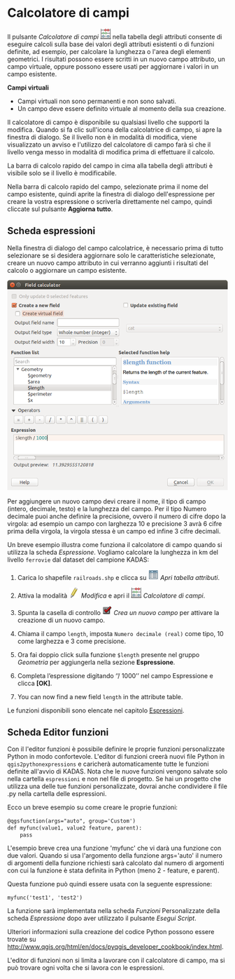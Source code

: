 # Calcolatore di campi <a name="#field-calculator"></a>

Il pulsante *Calcolatore di campi* <img src="/images/mActionCalculateField.png" /> nella tabella degli attributi consente di eseguire calcoli sulla base dei valori degli attributi esistenti o di funzioni definite, ad esempio, per calcolare la lunghezza o l'area degli elementi geometrici. I risultati possono essere scritti in un nuovo campo attributo, un campo virtuale, oppure possono essere usati per aggiornare i valori in un campo esistente.

**Campi virtuali**

-   Campi virtuali non sono permanenti e non sono salvati.
-   Un campo deve essere definito virtuale al momento della sua creazione.

Il calcolatore di campo è disponibile su qualsiasi livello che supporti la modifica. Quando si fa clic sull'icona della calcolatrice di campo, si apre la finestra di dialogo. Se il livello non è in modalità di modifica, viene visualizzato un avviso e l'utilizzo del calcolatore di campo farà sì che il livello venga messo in modalità di modifica prima di effettuare il calcolo.

La barra di calcolo rapido del campo in cima alla tabella degli attributi è visibile solo se il livello è modificabile.

Nella barra di calcolo rapido del campo, selezionate prima il nome del campo esistente, quindi aprite la finestra di dialogo dell'espressione per creare la vostra espressione o scriverla direttamente nel campo, quindi cliccate sul pulsante **Aggiorna tutto**.

## Scheda espressioni <a name="#expression-tab"></a>

Nella finestra di dialogo del campo calcolatrice, è necessario prima di tutto selezionare se si desidera aggiornare solo le caratteristiche selezionate, creare un nuovo campo attributo in cui verranno aggiunti i risultati del calcolo o aggiornare un campo esistente.

![](/images/fieldcalculator.png)

Per aggiungere un nuovo campo devi creare il nome, il tipo di campo (intero, decimale, testo) e la lunghezza del campo. Per il tipo Numero decimale puoi anche definire la precisione, ovvero il numero di cifre dopo la virgola: ad esempio un campo con larghezza 10 e precisione 3 avrà 6 cifre prima della virgola, la virgola stessa è un campo ed infine 3 cifre decimali.

Un breve esempio illustra come funziona il calcolatore di campo quando si utilizza la scheda *Espressione*. Vogliamo calcolare la lunghezza in km del livello `ferrovie` dal dataset del campione KADAS:

1.  Carica lo shapefile `railroads.shp` e clicca su <img src="/images/mActionOpenTable.png" /> *Apri tabella attributi*.

2.  Attiva la modalità <img src="/images/mActionToggleEditing.png" /> *Modifica* e apri il <img src="/images/mActionCalculateField.png" /> *Calcolatore di campi*.

3.  Spunta la casella di controllo <img src="/images/checkbox.png" /> *Crea un nuovo campo* per attivare la creazione di un nuovo campo.

4.  Chiama il campo `length`, imposta `Numero decimale (real)` come tipo, 10 come larghezza e 3 come precisione.

5.  Ora fai doppio click sulla funzione `$length` presente nel gruppo *Geometria* per aggiungerla nella sezione **Espressione**.

6.  Completa l’espressione digitando ‘’/ 1000’’ nel campo Espressione e clicca **\[OK\]**.

7.  You can now find a new field `length` in the attribute table.

Le funzioni disponibili sono elencate nel capitolo [Espressioni](expression.md).

## Scheda Editor funzioni <a name="#function-editor-tab"></a>

Con il l'editor funzioni è possibile definire le proprie funzioni personalizzate Python in modo confortevole. L'editor di funzioni creerà nuovi file Python in `qgis2pythonexpressions` e caricherà automaticamente tutte le funzioni definite all'avvio di KADAS. Nota che le nuove funzioni vengono salvate solo nella cartella `espressioni` e non nel file di progetto. Se hai un progetto che utilizza una delle tue funzioni personalizzate, dovrai anche condividere il file .py nella cartella delle espressioni.

Ecco un breve esempio su come creare le proprie funzioni:

    @qgsfunction(args="auto", group='Custom')
    def myfunc(value1, value2 feature, parent):
        pass

L'esempio breve crea una funzione 'myfunc' che vi darà una funzione con due valori. Quando si usa l'argomento della funzione args='auto' il numero di argomenti della funzione richiesti sarà calcolato dal numero di argomenti con cui la funzione è stata definita in Python (meno 2 - feature, e parent).

Questa funzione può quindi essere usata con la seguente espressione:

    myfunc('test1', 'test2')

La funzione sarà implementata nella scheda *Funzioni* Personalizzate della scheda *Espressione* dopo aver utilizzato il pulsante *Esegui Script*.

Ulteriori informazioni sulla creazione del codice Python possono essere trovate su <a href="http://www.qgis.org/html/en/docs/pyqgis_developer_cookbook/index.html">http://www.qgis.org/html/en/docs/pyqgis_developer_cookbook/index.html</a>.

L'editor di funzioni non si limita a lavorare con il calcolatore di campo, ma si può trovare ogni volta che si lavora con le espressioni.




